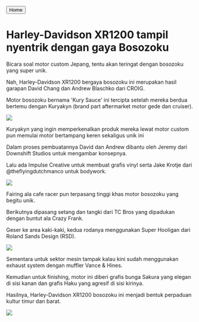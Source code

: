 [<button>Home</Button>](index.html)

# Harley-Davidson XR1200 tampil nyentrik dengan gaya Bosozoku

Bicara soal motor custom Jepang, tentu akan teringat dengan bosozoku yang super unik.

Nah, Harley-Davidson XR1200 bergaya bosozoku ini merupakan hasil garapan David Chang dan Andrew Blaschko dari CROIG.

Motor bosozoku bernama 'Kury Sauce' ini tercipta setelah mereka berdua bertemu dengan Kuryakyn (brand part aftermarket motor gede dan cruiser).

![](../image/bosozoku1.jpg)

Kuryakyn yang ingin memperkenalkan produk mereka lewat motor custom pun memulai motor bertampang keren sekaligus unik ini 

Dalam proses pembuatannya David dan Andrew dibantu oleh Jeremy dari Downshift Studios untuk mengambar konsepnya.

Lalu ada Impulse Creative untuk membuat grafis vinyl serta Jake Krotje dari @theflyingdutchmanco untuk bodywork.

![](../image/bosozoku2.jpg)

Fairing ala cafe racer pun terpasang tinggi khas motor bosozoku yang begitu unik.

Berikutnya dipasang setang dan tangki dari TC Bros yang dipadukan dengan buntut ala Crazy Frank.

Geser ke area kaki-kaki, kedua rodanya menggunakan Super Hooligan dari Roland Sands Design (RSD).

![](../image/bosozoku3.jpg)

Sementara untuk sektor mesin tampak kalau kini sudah menggunakan exhaust system dengan muffler Vance & Hines.

Kemudian untuk finishing, motor ini diberi grafis bunga Sakura yang elegan di sisi kanan dan grafis Haku yang agresif di sisi kirinya.

Hasilnya, Harley-Davidson XR1200 bosozoku ini menjadi bentuk perpaduan kultur timur dan barat.

![](../image/bosozoku4.jpg)